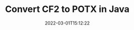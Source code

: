 ---
############################# Static ############################
layout: "auto-gen-conversion"
date: 2022-03-01T15:12:22
draft: false
otherformats: doc docm docx dot dotm dotx fodp htm html mht mhtml odp odt otp pot potm potx pps ppsm ppsx ppt pptm pptx rtf
breadcrumb: CF2 to POTX in Java

############################# Head ############################
head_title: "CF2 to POTX Converter in Java"
head_description: "Convert CF2 to POTX in Java using a few lines of code. Use the GroupDocs Document Conversion API to convert over 160 file formats."

############################# Header ############################
title: "Convert CF2 to POTX in Java"
description: "CF2 to POTX conversion with a few lines of Java code"
bg_image: "https://cms.admin.containerize.com/templates/aspose/App_Themes/V3/images/bg/header1.png"
bg_overlay: false
button:
    enable: true

############################# SubMenu ############################
submenu:
    enable: true

    left:
        img_alt: "GroupDocs.Conversion for Java"
        image: "https://cms.admin.containerize.com/templates/groupdocs/images/product-logos/90x90-noborder/groupdocs-conversion-java.png"
        product: "GroupDocs.Conversion"
        platform: "Java"



############################# About ############################
about:
    enable: true
    title: "About GroupDocs.Conversion for Java API"
    content: |
        [GroupDocs.Conversion for Java](https://products.groupdocs.com/conversion/java/) can be used to convert Microsoft Word, Excel, PowerPoint, PDF, Visio and other formats. GroupDocs.Conversion is a standalone API that is suitable for back-end and internal systems where high performance is required. It does not depend on any software such as Microsoft or Open Office.
    

overview:
    enable: true
    content: |
        Convert your CF2 files to POTX in Java easily. You can use just a couple of Java code lines in any platform of your choice like - Windows, Linux, macOS.
        You can try CF2 to POTX conversion for free and evaluate conversion results quality.  Along with simple file conversion scenarios you can try more advanced options for loading source CF2 file and for saving output POTX result. 
        
        For example, for the source CF2 file you may use the following load options:

        * auto-detect file format;
        * specify password for protected files (if file format supports it);
        * replace missing fonts to preserve document appearance.
        
        There are also advanced convert options for the POTX file:

        * convert specific document page or page range;
        * add a watermark to the converted POTX file and many more.

        Once conversion is completed you can save your POTX file to the local file path or any third-party storage like FTP, Amazon S3, Google Drive, Dropbox etc. Please note - to convert CF2 to POTX there is no need for any additional software installed - like MS Office, Open Office, Adobe Acrobat Reader etc.


############################# Steps ############################
steps:
    enable: true
    title_left: "Steps to convert CF2 to POTX in Java"
    content_left: |
        [GroupDocs.Conversion for Java](https://products.groupdocs.com/conversion/java/) makes it easy for developers to convert a CF2 file to POTX with a few lines of code.
        
        * Create an instance of the Converter class and provide the file CF2 with the full path
        * Create and set ConvertOptions for POTX type.
        * Call the Converter.Convert method and pass the full path and format (POTX) as a parameter

    title_right: "System Requirements"
    content_right: |
        Basic conversion with GroupDocs.Conversion for Java can be done in just a few simple steps. Our APIs are supported on all major platforms and operating systems. Before executing the code below, make sure you have the following prerequisites installed on your system.

        * Operating systems: Microsoft Windows, Linux, MacOS
        * Development environments: NetBeans, Intellij IDEA, Eclipse, etc.
        * Java runtime: J2SE 6.0 and above
        * Get the latest GroupDocs.Conversion for Java from [Maven](https://repository.groupdocs.com/webapp/#/artifacts/browse/tree/General/repo/com/groupdocs/groupdocs-conversion)
         
    code: |
        ```java    
        // Load source file CF2 for conversion
        Converter converter = new Converter("input.cf2");
        // Prepare conversion options for target format POTX
        ConvertOptions convertOptions = new FileType().fromExtension("potx").getConvertOptions();
        // Convert to POTX format
        converter.convert("output.potx", convertOptions);
        ```

demos:
    enable: true
    title: "CF2 to POTX Live Demo"
    content: |
       Convert CF2 to POTX now by visiting the [GroupDocs.Conversion App](https://products.groupdocs.app/conversion/family) website. Online demo has the following advantages
          

more_formats:
    enable: true
    title: "Other supported CF2 conversions in Java"
    content: "You can also convert CF2 to many other file formats. Please see the list below."
       
       
back_to_top:
    enable: true
---